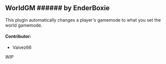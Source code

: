 ## WorldGM ###### by EnderBoxie

This plugin automatically changes a player's gamemode to what you set the world gamemode.

#### Contributor:
* Vaivez66

_WIP_
